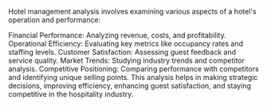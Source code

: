 Hotel management analysis involves examining various aspects of a hotel's operation and performance:

Financial Performance: Analyzing revenue, costs, and profitability.
Operational Efficiency: Evaluating key metrics like occupancy rates and staffing levels.
Customer Satisfaction: Assessing guest feedback and service quality.
Market Trends: Studying industry trends and competitor analysis.
Competitive Positioning: Comparing performance with competitors and identifying unique selling points.
This analysis helps in making strategic decisions, improving efficiency, enhancing guest satisfaction, and staying competitive in the hospitality industry.
